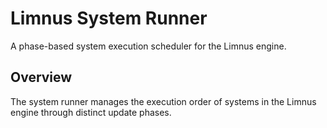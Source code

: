 # Limnus System Runner

A phase-based system execution scheduler for the Limnus engine.

## Overview

The system runner manages the execution order of systems in the Limnus engine through distinct update phases.
